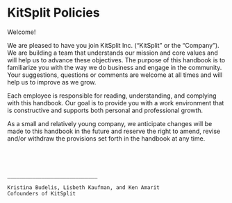 # KitSplit Policies

Welcome!

We are pleased to have you join KitSplit Inc. (“KitSplit” or the “Company”).  We are building a team that understands our mission and core values and will help us to advance these objectives.  The purpose of this handbook is to familiarize you with the way we do business and engage in the community.  Your suggestions, questions or comments are welcome at all times and will help us to improve as we grow.

Each employee is responsible for reading, understanding, and complying with this handbook.  Our goal is to provide you with a work environment that is constructive and supports both personal and professional growth.  

As a small and relatively young company, we anticipate changes will be made to this handbook in the future and reserve the right to amend, revise and/or withdraw the provisions set forth in the handbook at any time.   

```




_____________________________

Kristina Budelis, Lisbeth Kaufman, and Ken Amarit
Cofounders of KitSplit
```
